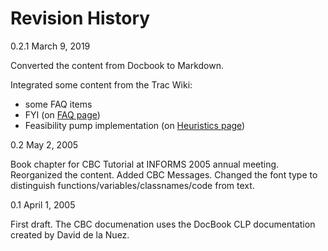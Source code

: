 # Revision History

0.2.1 March 9, 2019

Converted the content from Docbook to Markdown.

Integrated some content from the Trac Wiki:
- some FAQ items
- FYI (on [FAQ page](./faq))
- Feasibility pump implementation (on [Heuristics page](./heuristics))

0.2 May 2, 2005

Book chapter for CBC Tutorial at INFORMS 2005 annual meeting.
Reorganized the content. Added CBC Messages. Changed the font type to
distinguish functions/variables/classnames/code from text.

0.1 April 1, 2005

First draft. The CBC documenation uses the DocBook CLP documentation
created by David de la Nuez.
